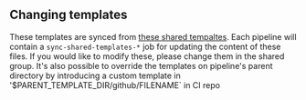 Changing templates
---------------
These templates are synced from [these shared tempaltes](https://github.com/cloudfoundry/wg-app-platform-runtime-ci/tree/main/shared/github).
Each pipeline will contain a `sync-shared-templates-*` job for updating the content of these files.
If you would like to modify these, please change them in the shared group.
It's also possible to override the templates on pipeline's parent directory by introducing a custom
template in \'$PARENT_TEMPLATE_DIR/github/FILENAME` in CI repo
